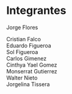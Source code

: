 # Integrantes

Jorge Flores

Cristian Falco  
Eduardo Figueroa  
Sol Figueroa  
Carlos Gimenez  
Cinthya Yael Gomez  
Monserrat Gutierrez  
Walter Nieto  
Jorgelina Tissera  





